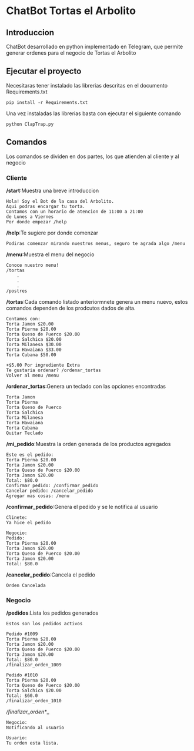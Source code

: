 # ChatBot Tortas el Arbolito

## Introduccion
ChatBot desarrollado en python implementado en Telegram, que permite generar ordenes para el negocio de Tortas el Arbolito

## Ejecutar el proyecto
Necesitaras tener instalado las librerias descritas en el documento Requirements.txt
```
pip install -r Requirements.txt
```

Una vez instaladas las librerias basta con ejecutar el siguiente comando
```
python ClapTrap.py
```

## Comandos
Los comandos se dividen en dos partes, los que atienden al cliente y al negocio
### Cliente
__/start__:Muestra una breve introduccion
```
Hola! Soy el Bot de la casa del Arbolito.
Aqui podras encargar tu torta.
Contamos con un horario de atencion de 11:00 a 21:00
de Lunes a Viernes
Por donde empezar /help
```
__/help__:Te sugiere por donde comenzar
```
Podiras comenzar mirando nuestros menus, seguro te agrada algo /menu
```

__/menu__:Muestra el menu del negocio
```
Conoce nuestro menu!
/tortas
    .
    .
    .
/postres
```

__/tortas__:Cada comando listado anteriormnete genera un menu nuevo, estos comandos dependen de los prodcutos dados de alta.
```
Contamos con:
Torta Jamon $20.00
Torta Pierna $20.00
Torta Queso de Puerco $20.00
Torta Salchica $20.00
Torta Milanesa $30.00
Torta Hawaiana $33.00
Torta Cubana $50.00

+$5.00 Por ingrediente Extra
Te gustaria ordenar? /ordenar_tortas
Volver al menu /menu

```
__/ordenar_tortas__:Genera un teclado con las opciones encontradas
```
Torta Jamon
Torta Pierna
Torta Queso de Puerco
Torta Salchica
Torta Milanesa
Torta Hawaiana
Torta Cubana
Quitar Teclado
```

__/mi_pedido__:Muestra la orden generada de los productos agregados
```
Este es el pedido: 
Torta Pierna $20.00
Torta Jamon $20.00
Torta Queso de Puerco $20.00
Torta Jamon $20.00
Total: $80.0
Confirmar pedido: /confirmar_pedido
Cancelar pedido: /cancelar_pedido
Agregar mas cosas: /menu
```

__/confirmar_pedido__:Genera el pedido y se le notifica al usuario
```
Clinete:
Ya hice el pedido

Negocio:
Pedido: 
Torta Pierna $20.00
Torta Jamon $20.00
Torta Queso de Puerco $20.00
Torta Jamon $20.00
Total: $80.0
```

__/cancelar_pedido__:Cancela el pedido
```
Orden Cancelada
```

### Negocio
__/pedidos__:Lista los pedidos generados
```
Estos son los pedidos activos

Pedido #1009
Torta Pierna $20.00
Torta Jamon $20.00
Torta Queso de Puerco $20.00
Torta Jamon $20.00
Total: $80.0
/finalizar_orden_1009

Pedido #1010
Torta Pierna $20.00
Torta Queso de Puerco $20.00
Torta Salchica $20.00
Total: $60.0
/finalizar_orden_1010
```
__/finalizar_orden_*__
```
Negocio:
Notificando al usuario

Usuario:
Tu orden esta lista.

```